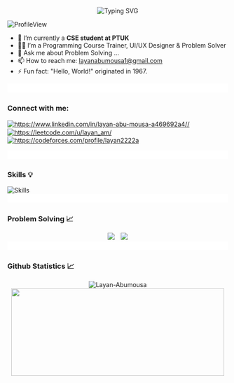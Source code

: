 <p align="center">
  <img src="https://readme-typing-svg.demolab.com?font=Kalam&weight=700&pause=1000&color=FF0099&center=true&width=500&lines=Hi+Guyys...;I'm+Layan+AbuMousa+✨;A+Passionate+Computer+Systems+Engineering+Student;" alt="Typing SVG" />

![ProfileView](https://komarev.com/ghpvc/?username=Layan-Abumousa&label=Profile%20views&color=blueviolet)

- 🔭 I’m currently a **CSE student at PTUK**
- 👩‍💻 I’m  a Programming Course Trainer, UI/UX Designer & Problem Solver 
- 💬 Ask me about Problem Solving ...
- 📫 How to reach me: layanabumousa1@gmail.com 
- ⚡ Fun fact: "Hello, World!" originated in 1967.

</h2> <img src="l.gif" width="1100px" height="20px">


<h3 align="left">Connect with me:</h3>
<p align="left">
<a href="https://www.linkedin.com/in/layan-abu-mousa-a469692a4//" target="blank"><img align="center" src="https://raw.githubusercontent.com/rahuldkjain/github-profile-readme-generator/master/src/images/icons/Social/linked-in-alt.svg" alt="https://www.linkedin.com/in/layan-abu-mousa-a469692a4//" height="30" width="40" /></a>
<a href="https://leetcode.com/u/layan_am/ "target="blank"><img align="center" src="https://raw.githubusercontent.com/rahuldkjain/github-profile-readme-generator/master/src/images/icons/Social/leet-code.svg" alt="https://leetcode.com/u/layan_am/" height="30" width="40" /></a>
    <a href="https://codeforces.com/profile/layan2222a" target="blank"><img align="center" src="https://raw.githubusercontent.com/rahuldkjain/github-profile-readme-generator/master/src/images/icons/Social/codeforces.svg" alt="https://codeforces.com/profile/layan2222a" height="30" width="40" /></a>
  
<img src="l.gif" width="1100px" height="20px"></a>

<h3 align="left">Skills 💡</h3>


![Skills](https://skillicons.dev/icons?i=c,cpp,cs,java,git,github,githubactions,vscode,visualstudio,dart,figma,flutter,powershell,stackoverflow,unity	)</a>
<img src="l.gif" width="1100px" height="20px"></a>

<h3>Problem Solving 📈</h3>
<div align="center">
  <img height=200 src="https://codeforces-readme-stats.vercel.app/api/card?username=layan2222a&force_username=true&theme=nord&border_color=#000" />
    &ensp;
  <img height=200 src="https://leetcode.card.workers.dev/layan_am?theme=nord&font=baloo&extension=activity&border_color=#000" />
</div>
<img src="l.gif" width="1100px" height="20px"></a>

<h3>Github Statistics 📈</h3>
<p align="center">
<img  align="center" src="https://github-readme-streak-stats.herokuapp.com/?user=Layan-Abumousa&theme=radical&hide_border=true" alt="Layan-Abumousa" />
<img height=200 width=486 align="center" src="https://github-readme-stats.vercel.app/api/top-langs/?username=Layan-Abumousa&layout=compact&theme=radical&size_weight=0.5&count_weight=0.5&hide_border=true&hide=php" />
</p>


